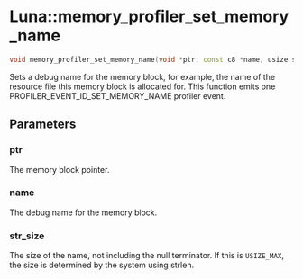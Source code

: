 # Luna::memory_profiler_set_memory_name

```c++
void memory_profiler_set_memory_name(void *ptr, const c8 *name, usize str_size=USIZE_MAX)
```

Sets a debug name for the memory block, for example, the name of the resource file this memory block is allocated for. This function emits one PROFILER_EVENT_ID_SET_MEMORY_NAME profiler event. 



## Parameters
### ptr
The memory block pointer. 

### name
The debug name for the memory block. 

### str_size
The size of the name, not including the null terminator. If this is `USIZE_MAX`, the size is determined by the system using strlen. 

